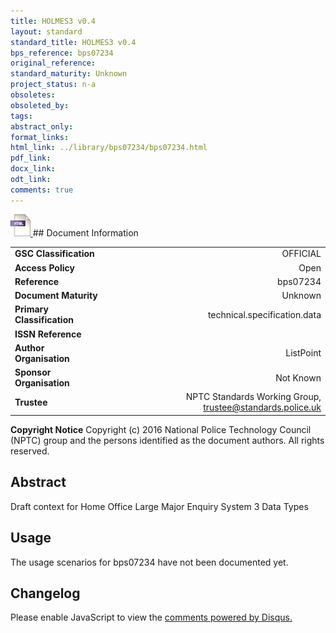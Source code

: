 ```yaml
---
title: HOLMES3 v0.4
layout: standard
standard_title: HOLMES3 v0.4
bps_reference: bps07234
original_reference: 
standard_maturity: Unknown
project_status: n-a
obsoletes: 
obsoleted_by: 
tags: 
abstract_only:
format_links:
html_link: ../library/bps07234/bps07234.html
pdf_link: 
docx_link: 
odt_link: 
comments: true
---
```



<a target="_blank" href="../library/bps07234/bps07234.html">
    <img src="../images/html@0.5x.png" alt="html link" title="html link" style="max-height:35px;">
</a>
## Document Information

|||
| :------- | ------: |
| **GSC Classification**     | OFFICIAL |
| **Access Policy**          | Open |
| **Reference**              | bps07234  |
| **Document Maturity**      | Unknown |
| **Primary Classification** | technical.specification.data |
| **ISSN Reference**         |  |
| **Author Organisation**    |ListPoint|
| **Sponsor Organisation**   |Not Known|
| **Trustee**                | NPTC Standards Working Group, <a href="mailto:trustee@standards.police.uk?subject=bps07234 HOLMES3 v0.4">trustee@standards.police.uk |

**Copyright Notice**
Copyright (c) 2016 National Police Technology Council (NPTC) group and the persons identified as the document authors. All rights reserved.

## Abstract
Draft context for Home Office Large Major Enquiry System 3 Data Types
        
## Usage
The usage scenarios for bps07234 have not been documented yet.

## Changelog

<div id="disqus_thread"></div>
<script>

/**
*  RECOMMENDED CONFIGURATION VARIABLES: EDIT AND UNCOMMENT THE SECTION BELOW TO INSERT DYNAMIC VALUES FROM YOUR PLATFORM OR CMS.
*  LEARN WHY DEFINING THESE VARIABLES IS IMPORTANT: https://disqus.com/admin/universalcode/#configuration-variables*/
/*
var disqus_config = function () {
this.page.url = PAGE_URL;  // Replace PAGE_URL with your page's canonical URL variable
this.page.identifier = PAGE_IDENTIFIER; // Replace PAGE_IDENTIFIER with your page's unique identifier variable
};
*/
(function() { // DON'T EDIT BELOW THIS LINE
var d = document, s = d.createElement('script');
s.src = 'https://nptcstandards.disqus.com/embed.js';
s.setAttribute('data-timestamp', +new Date());
(d.head || d.body).appendChild(s);
})();
</script>
<noscript>Please enable JavaScript to view the <a href="https://disqus.com/?ref_noscript">comments powered by Disqus.</a></noscript>

